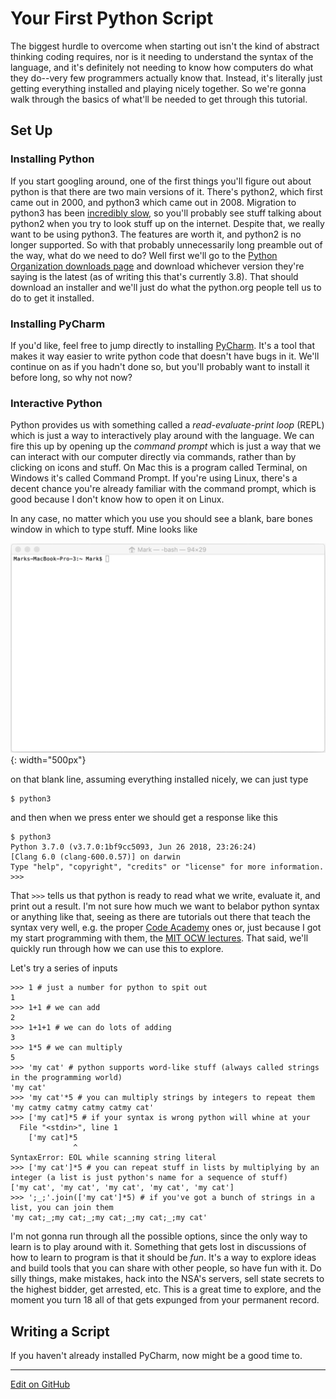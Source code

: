 # Your First Python Script

The biggest hurdle to overcome when starting out isn't the kind of abstract thinking coding requires, nor is it needing to understand the syntax of the language, and it's definitely not needing to know how computers do what they do--very few programmers actually know that.
Instead, it's literally just getting everything installed and playing nicely together.
So we're gonna walk through the basics of what'll be needed to get through this tutorial.

## Set Up

### Installing Python

If you start googling around, one of the first things you'll figure out about python is that there are two main versions of it. There's python2, which first came out in 2000, and python3 which came out in 2008.
Migration to python3 has been [incredibly slow](https://stackoverflow.blog/2019/11/14/why-is-the-migration-to-python-3-taking-so-long/), so you'll probably see stuff talking about python2 when you try to look stuff up on the internet.
Despite that, we really want to be using python3. The features are worth it, and python2 is no longer supported.
So with that probably unnecessarily long preamble out of the way, what do we need to do? Well first we'll go to the [Python Organization downloads page](https://www.python.org/downloads/) and download whichever version they're saying is the latest (as of writing this that's currently 3.8).
That should download an installer and we'll just do what the python.org people tell us to do to get it installed.

### Installing PyCharm

If you'd like, feel free to jump directly to installing [PyCharm](https://www.jetbrains.com/pycharm/).
It's a tool that makes it way easier to write python code that doesn't have bugs in it.
We'll continue on as if you hadn't done so, but you'll probably want to install it before long, so why not now?

### Interactive Python

Python provides us with something called a _read-evaluate-print loop_ (REPL) which is just a way to interactively play around with the language.
We can fire this up by opening up the _command prompt_ which is just a way that we can interact with our computer directly via commands, rather than by clicking on icons and stuff.
On Mac this is a program called Terminal, on Windows it's called Command Prompt.
If you're using Linux, there's a decent chance you're already familiar with the command prompt, which is good because I don't know how to open it on Linux.

In any case, no matter which you use you should see a blank, bare bones window in which to type stuff. Mine looks like

![my terminal](img/blank_terminal.png){: width="500px"}

on that blank line, assuming everything installed nicely, we can just type

```console
$ python3
```

and then when we press enter we should get a response like this

```console
$ python3
Python 3.7.0 (v3.7.0:1bf9cc5093, Jun 26 2018, 23:26:24) 
[Clang 6.0 (clang-600.0.57)] on darwin
Type "help", "copyright", "credits" or "license" for more information.
>>> 
```

That `>>>` tells us that python is ready to read what we write, evaluate it, and print out a result.
I'm not sure how much we want to belabor python syntax or anything like that, seeing as there are tutorials out there that teach the syntax very well, e.g. the proper [Code Academy](https://www.codecademy.com/learn/learn-python-3) ones or, just because I got my start programming with them, the [MIT OCW lectures](https://ocw.mit.edu/courses/electrical-engineering-and-computer-science/6-0001-introduction-to-computer-science-and-programming-in-python-fall-2016/lecture-videos/index.htm).
That said, we'll quickly run through how we can use this to explore.

Let's try a series of inputs

```
>>> 1 # just a number for python to spit out
1
>>> 1+1 # we can add
2
>>> 1+1+1 # we can do lots of adding
3
>>> 1*5 # we can multiply
5
>>> 'my cat' # python supports word-like stuff (always called strings in the programming world)
'my cat'
>>> 'my cat'*5 # you can multiply strings by integers to repeat them
'my catmy catmy catmy catmy cat'
>>> ['my cat]*5 # if your syntax is wrong python will whine at your
  File "<stdin>", line 1
    ['my cat]*5
              ^
SyntaxError: EOL while scanning string literal
>>> ['my cat']*5 # you can repeat stuff in lists by multiplying by an integer (a list is just python's name for a sequence of stuff)
['my cat', 'my cat', 'my cat', 'my cat', 'my cat']
>>> ';_;'.join(['my cat']*5) # if you've got a bunch of strings in a list, you can join them
'my cat;_;my cat;_;my cat;_;my cat;_;my cat'
```

I'm not gonna run through all the possible options, since the only way to learn is to play around with it.
Something that gets lost in discussions of how to learn to program is that it should be _fun_.
It's a way to explore ideas and build tools that you can share with other people, so have fun with it.
Do silly things, make mistakes, hack into the NSA's servers, sell state secrets to the highest bidder, get arrested, etc.
This is a great time to explore, and the moment you turn 18 all of that gets expunged from your permanent record.

## Writing a Script

If you haven't already installed PyCharm, now might be a good time to.



---
[Edit on GitHub](https://github.com/McCoyGroup/References/edit/gh-pages/McCoy%20Group%20Code%20Academy/GettingStarted/CommonIssues.md)